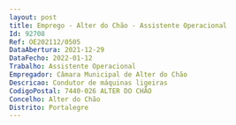 ```yaml
--- 
layout: post
title: Emprego - Alter do Chão - Assistente Operacional
Id: 92708
Ref: OE202112/0505
DataAbertura: 2021-12-29
DataFecho: 2022-01-12
Trabalho: Assistente Operacional
Empregador: Câmara Municipal de Alter do Chão
Descricao: Condutor de máquinas ligeiras
CodigoPostal: 7440-026 ALTER DO CHÃO
Concelho: Alter do Chão
Distrito: Portalegre
--- 
```

